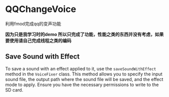 # QQChangeVoice
利用fmod完成qq的变声功能

**因为只是我学习时的demo 所以只完成了功能，性能之类的东西并没有考虑，如果要使用请自己完成线程之类的编码**

## Save Sound with Effect
To save a sound with an effect applied to it, use the `saveSoundWithEffect` method in the `VoiceFixer` class. This method allows you to specify the input sound file, the output path where the sound file will be saved, and the effect mode to apply. Ensure you have the necessary permissions to write to the SD card.

